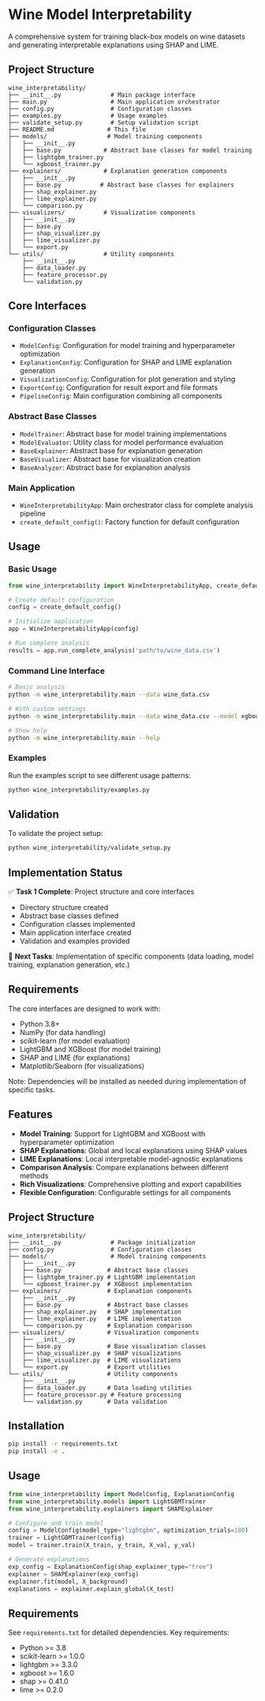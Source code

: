 # Wine Model Interpretability

A comprehensive system for training black-box models on wine datasets and generating interpretable explanations using SHAP and LIME.

## Project Structure

```
wine_interpretability/
├── __init__.py              # Main package interface
├── main.py                  # Main application orchestrator
├── config.py                # Configuration classes
├── examples.py              # Usage examples
├── validate_setup.py        # Setup validation script
├── README.md               # This file
├── models/                 # Model training components
│   ├── __init__.py
│   ├── base.py            # Abstract base classes for model training
│   ├── lightgbm_trainer.py
│   └── xgboost_trainer.py
├── explainers/            # Explanation generation components
│   ├── __init__.py
│   ├── base.py           # Abstract base classes for explainers
│   ├── shap_explainer.py
│   ├── lime_explainer.py
│   └── comparison.py
├── visualizers/           # Visualization components
│   ├── __init__.py
│   ├── base.py
│   ├── shap_visualizer.py
│   ├── lime_visualizer.py
│   └── export.py
└── utils/                 # Utility components
    ├── __init__.py
    ├── data_loader.py
    ├── feature_processor.py
    └── validation.py
```

## Core Interfaces

### Configuration Classes
- `ModelConfig`: Configuration for model training and hyperparameter optimization
- `ExplanationConfig`: Configuration for SHAP and LIME explanation generation
- `VisualizationConfig`: Configuration for plot generation and styling
- `ExportConfig`: Configuration for result export and file formats
- `PipelineConfig`: Main configuration combining all components

### Abstract Base Classes
- `ModelTrainer`: Abstract base for model training implementations
- `ModelEvaluator`: Utility class for model performance evaluation
- `BaseExplainer`: Abstract base for explanation generation
- `BaseVisualizer`: Abstract base for visualization creation
- `BaseAnalyzer`: Abstract base for explanation analysis

### Main Application
- `WineInterpretabilityApp`: Main orchestrator class for complete analysis pipeline
- `create_default_config()`: Factory function for default configuration

## Usage

### Basic Usage
```python
from wine_interpretability import WineInterpretabilityApp, create_default_config

# Create default configuration
config = create_default_config()

# Initialize application
app = WineInterpretabilityApp(config)

# Run complete analysis
results = app.run_complete_analysis('path/to/wine_data.csv')
```

### Command Line Interface
```bash
# Basic analysis
python -m wine_interpretability.main --data wine_data.csv

# With custom settings
python -m wine_interpretability.main --data wine_data.csv --model xgboost --output results/

# Show help
python -m wine_interpretability.main --help
```

### Examples
Run the examples script to see different usage patterns:
```bash
python wine_interpretability/examples.py
```

## Validation

To validate the project setup:
```bash
python wine_interpretability/validate_setup.py
```

## Implementation Status

✅ **Task 1 Complete**: Project structure and core interfaces
- Directory structure created
- Abstract base classes defined
- Configuration classes implemented
- Main application interface created
- Validation and examples provided

🔄 **Next Tasks**: Implementation of specific components (data loading, model training, explanation generation, etc.)

## Requirements

The core interfaces are designed to work with:
- Python 3.8+
- NumPy (for data handling)
- scikit-learn (for model evaluation)
- LightGBM and XGBoost (for model training)
- SHAP and LIME (for explanations)
- Matplotlib/Seaborn (for visualizations)

Note: Dependencies will be installed as needed during implementation of specific tasks.

## Features

- **Model Training**: Support for LightGBM and XGBoost with hyperparameter optimization
- **SHAP Explanations**: Global and local explanations using SHAP values
- **LIME Explanations**: Local interpretable model-agnostic explanations
- **Comparison Analysis**: Compare explanations between different methods
- **Rich Visualizations**: Comprehensive plotting and export capabilities
- **Flexible Configuration**: Configurable settings for all components

## Project Structure

```
wine_interpretability/
├── __init__.py              # Package initialization
├── config.py                # Configuration classes
├── models/                  # Model training components
│   ├── __init__.py
│   ├── base.py             # Abstract base classes
│   ├── lightgbm_trainer.py # LightGBM implementation
│   └── xgboost_trainer.py  # XGBoost implementation
├── explainers/             # Explanation components
│   ├── __init__.py
│   ├── base.py             # Abstract base classes
│   ├── shap_explainer.py   # SHAP implementation
│   ├── lime_explainer.py   # LIME implementation
│   └── comparison.py       # Explanation comparison
├── visualizers/            # Visualization components
│   ├── __init__.py
│   ├── base.py             # Base visualization classes
│   ├── shap_visualizer.py  # SHAP visualizations
│   ├── lime_visualizer.py  # LIME visualizations
│   └── export.py           # Export utilities
└── utils/                  # Utility components
    ├── __init__.py
    ├── data_loader.py      # Data loading utilities
    ├── feature_processor.py # Feature processing
    └── validation.py       # Data validation
```

## Installation

```bash
pip install -r requirements.txt
pip install -e .
```

## Usage

```python
from wine_interpretability import ModelConfig, ExplanationConfig
from wine_interpretability.models import LightGBMTrainer
from wine_interpretability.explainers import SHAPExplainer

# Configure and train model
config = ModelConfig(model_type="lightgbm", optimization_trials=100)
trainer = LightGBMTrainer(config)
model = trainer.train(X_train, y_train, X_val, y_val)

# Generate explanations
exp_config = ExplanationConfig(shap_explainer_type="tree")
explainer = SHAPExplainer(exp_config)
explainer.fit(model, X_background)
explanations = explainer.explain_global(X_test)
```

## Requirements

See `requirements.txt` for detailed dependencies. Key requirements:
- Python >= 3.8
- scikit-learn >= 1.0.0
- lightgbm >= 3.3.0
- xgboost >= 1.6.0
- shap >= 0.41.0
- lime >= 0.2.0